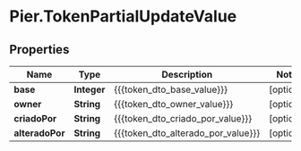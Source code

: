 # Pier.TokenPartialUpdateValue

## Properties
Name | Type | Description | Notes
------------ | ------------- | ------------- | -------------
**base** | **Integer** | {{{token_dto_base_value}}} | [optional] 
**owner** | **String** | {{{token_dto_owner_value}}} | [optional] 
**criadoPor** | **String** | {{{token_dto_criado_por_value}}} | [optional] 
**alteradoPor** | **String** | {{{token_dto_alterado_por_value}}} | [optional] 


